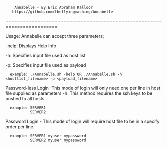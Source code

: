 		Annabelle - By Eric Abraham Kalloor
  	   https://github.com/theflyingmaching/Annabelle
========================================================================


Usage: Annabelle can accept three parameters; 

 -help: Displays Help Info 

 -h: Specifies input file used as host list 

 -p: Specifies input file used as payload

      example: ./Annabelle.sh -help OR ./Annabelle.sh -h <hostlist_filename> -p <payload_filename>


Password-less Login -This mode of login will only need one per line in host file supplied as parameters -h. This method requires the ssh keys to be pushed to all hosts.  

      example: SERVER1
               SERVER2

Password Login - This mode of login will require host file to be in a specify order per line.

      example: SERVER1 myuser mypassword
               SERVER2 myuser mypassword

